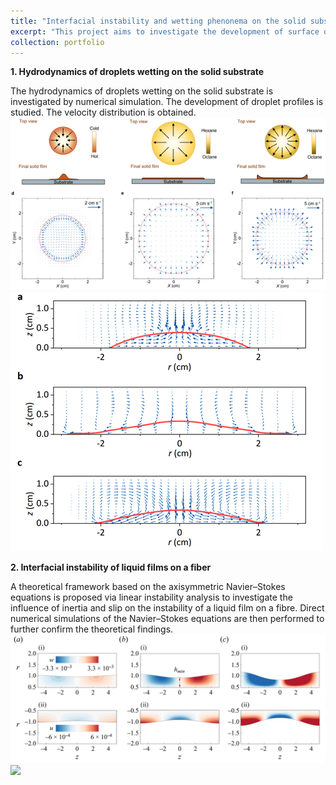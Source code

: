 ```yaml
---
title: "Interfacial instability and wetting phenonema on the solid substrate"
excerpt: "This project aims to investigate the development of surface on solid substrates or microfibers. <br/><img src='/images/2024NC-1.png'>"
collection: portfolio
---
```


__1. Hydrodynamics of droplets wetting on the solid substrate__

The hydrodynamics of droplets wetting on the solid substrate is investigated by numerical simulation. The development of droplet profiles is studied. The velocity distribution is obtained. 
<img src='/images/2024NC-1.png'>
<img src='/images/comsol.png'>

__2. Interfacial instability of liquid films on a fiber__

A theoretical framework based on the axisymmetric Navier–Stokes equations is proposed via linear instability analysis to investigate the influence of inertia and slip on the instability of a liquid film on a fibre. Direct numerical simulations of the Navier–Stokes equations are then performed to further confirm the theoretical findings.
<img src='/images/2024JFM-1.png'>
<img src='/images/2024JFM-2.png'>
